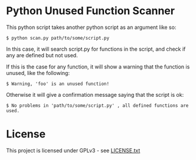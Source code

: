 # Python Unused Function Scanner

This python script takes another python script as an argument like so:

    $ python scan.py path/to/some/script.py

In this case, it will search script.py for functions in the script, and check if any are defined but not used.

If this is the case for any function, it will show a warning that the function is unused, like the following:

    $ Warning, 'foo' is an unused function!

Otherwise it will give a confirmation message saying that the script is ok:

    $ No problems in 'path/to/some/script.py' , all defined functions are used.

# License

This project is licensed under GPLv3 - see [LICENSE.txt](LICENSE.txt)
